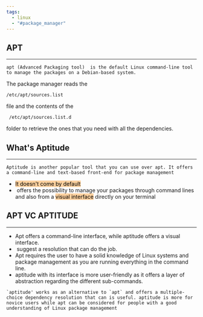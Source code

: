 ```yaml
---
tags:
  - linux
  - "#package_manager"
---
```


## APT
---

```
apt (Advanced Packaging tool)  is the default Linux command-line tool to manage the packages on a Debian-based system.
```


The package manager reads the 
```
/etc/apt/sources.list 
```
 file and the contents of the 
 ```
  /etc/apt/sources.list.d
```
folder to retrieve the ones that you need with all the dependencies.

## What's Aptitude 
---

```
Aptitude is another popular tool that you can use over apt. It offers a command-line and text-based front-end for package management
```

- <mark style="background: #FFB86CA6;">It doesn't come by default</mark>
-  offers the possibility to manage your packages through command lines and also from a <mark style="background: #FFB86CA6;">visual interface</mark> directly on your terminal

## APT VC APTITUDE

---

-  Apt offers a command-line interface, while aptitude offers a visual interface.
-  suggest a resolution that can do the job.
- ​Apt requires the user to have a solid knowledge of Linux systems and package management as you are running everything in the command line.
- aptitude with its interface is more user-friendly as it offers a layer of abstraction regarding the different sub-commands.

```summerising
`aptitude' works as an alternative to `apt` and offers a multiple-choice dependency resolution that can is useful. aptitude is more for novice users while apt can be considered for people with a good understanding of Linux package management
```
